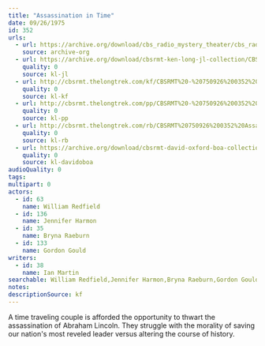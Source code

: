 ```yaml
---
title: "Assassination in Time"
date: 09/26/1975
id: 352
urls: 
  - url: https://archive.org/download/cbs_radio_mystery_theater/cbs_radio_mystery_theater-0351-0400.zip/cbs_radio_mystery_theater-0351-0400%2Fcbsrmt_0352_assasination_in_time.mp3
    source: archive-org
  - url: https://archive.org/download/cbsrmt-ken-long-jl-collection/CBSRMT - 750926 0352 Assassination In Time_jl.mp3
    quality: 0
    source: kl-jl
  - url: http://cbsrmt.thelongtrek.com/kf/CBSRMT%20-%20750926%200352%20Assassination%20In%20Time_kf.mp3
    quality: 0
    source: kl-kf
  - url: http://cbsrmt.thelongtrek.com/pp/CBSRMT%20-%20750926%200352%20Assassination%20in%20Time_pp.mp3
    quality: 0
    source: kl-pp
  - url: http://cbsrmt.thelongtrek.com/rb/CBSRMT%20750926%200352%20Assassination%20in%20Time_wuwm%20recorded%207_8_76.mp3
    quality: 0
    source: kl-rb
  - url: https://archive.org/download/cbsrmt-david-oxford-boa-collection/CBSRMT-750926-0352-Assassination-in-Time-(64-44)_kf-{BoA}.mp3
    quality: 0
    source: kl-davidoboa
audioQuality: 0
tags: 
multipart: 0
actors:  
  - id: 63
    name: William Redfield  
  - id: 136
    name: Jennifer Harmon  
  - id: 35
    name: Bryna Raeburn  
  - id: 133
    name: Gordon Gould
writers:  
  - id: 38
    name: Ian Martin
searchable: William Redfield,Jennifer Harmon,Bryna Raeburn,Gordon Gould Ian Martin
notes: 
descriptionSource: kf
---
```

A time traveling couple is afforded the opportunity to thwart the assassination of Abraham Lincoln. They struggle with the morality of saving our nation's most reveled leader versus altering the course of history.